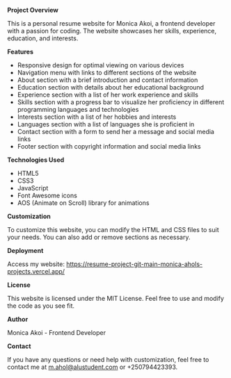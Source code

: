 

**Project Overview**

This is a personal resume website for Monica Akoi, a frontend developer with a passion for coding. The website showcases her skills, experience, education, and interests.

**Features**

* Responsive design for optimal viewing on various devices
* Navigation menu with links to different sections of the website
* About section with a brief introduction and contact information
* Education section with details about her educational background
* Experience section with a list of her work experience and skills
* Skills section with a progress bar to visualize her proficiency in different programming languages and technologies
* Interests section with a list of her hobbies and interests
* Languages section with a list of languages she is proficient in
* Contact section with a form to send her a message and social media links
* Footer section with copyright information and social media links

**Technologies Used**

* HTML5
* CSS3
* JavaScript
* Font Awesome icons
* AOS (Animate on Scroll) library for animations

**Customization**

To customize this website, you can modify the HTML and CSS files to suit your needs. You can also add or remove sections as necessary.

**Deployment**

Access my website: https://resume-project-git-main-monica-ahols-projects.vercel.app/

**License**

This website is licensed under the MIT License. Feel free to use and modify the code as you see fit.

**Author**

Monica Akoi - Frontend Developer

**Contact**

If you have any questions or need help with customization, feel free to contact me at [m.ahol@alustudent.com](mailto:m.ahol@alustudent.com) or +250794423393.
